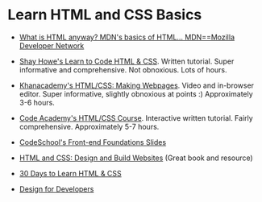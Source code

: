 # Learn HTML and CSS Basics

* [What is HTML anyway? MDN's basics of HTML...  MDN==Mozilla Developer Network](https://developer.mozilla.org/en-US/Learn/Getting_started_with_the_web/HTML_basics)

* [Shay Howe's Learn to Code HTML & CSS](http://learn.shayhowe.com/html-css/). Written tutorial. Super informative and comprehensive. Not obnoxious. Lots of hours.

* [Khanacademy's HTML/CSS: Making Webpages](https://www.khanacademy.org/computing/computer-programming/html-css). Video and in-browser editor. Super informative, slightly obnoxious at points :) Approximately 3-6 hours.

* [Code Academy's HTML/CSS Course](https://www.codecademy.com/learn/web). Interactive written tutorial. Fairly comprehensive. Approximately 5-7 hours.

* [CodeSchool's Front-end Foundations Slides](http://courseware.codeschool.com/front-end-foundations/Front-end-Foundations.pdf)

* [HTML and CSS: Design and Build Websites](http://www.amazon.com/HTML-CSS-Design-Build-Websites/dp/1118008189) (Great book and resource)

* [30 Days to Learn HTML & CSS](http://webdesign.tutsplus.com/courses/30-days-to-learn-html-css)

* [Design for Developers](http://webdesign.tutsplus.com/series/design-school-for-developers--webdesign-13793)

